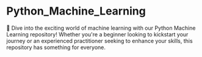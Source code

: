 # Python_Machine_Learning
🧠 Dive into the exciting world of machine learning with our Python Machine Learning repository! Whether you're a beginner looking to kickstart your journey or an experienced practitioner seeking to enhance your skills, this repository has something for everyone.
